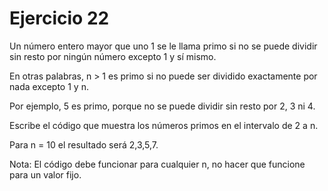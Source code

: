 <h1>Ejercicio 22</h1>
<p>Un número entero mayor que uno 1 se le llama primo si no se puede dividir sin resto por ningún número excepto 1 y sí mismo.</p>
<p>En otras palabras, n > 1 es primo si no puede ser dividido exactamente por nada excepto 1 y n.</p>
<p>Por ejemplo, 5 es primo, porque no se puede dividir sin resto por 2, 3 ni 4.</p>
<p>Escribe el código que muestra los números primos en el intervalo de 2 a n.</p>
<p>Para n = 10 el resultado será 2,3,5,7.</p>
<p>Nota: El código debe funcionar para cualquier n, no hacer que funcione para un valor fijo.</p>
